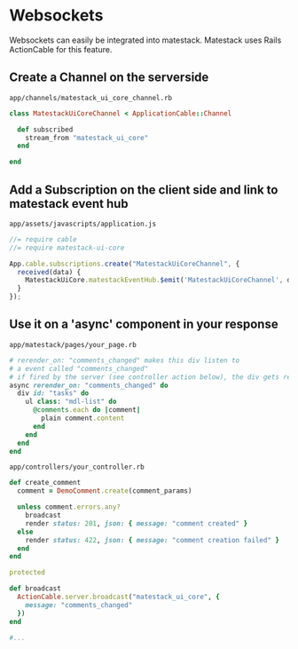# Websockets

Websockets can easily be integrated into matestack. Matestack uses Rails ActionCable
for this feature.

## Create a Channel on the serverside

`app/channels/matestack_ui_core_channel.rb`

```ruby
class MatestackUiCoreChannel < ApplicationCable::Channel

  def subscribed
    stream_from "matestack_ui_core"
  end

end
```

## Add a Subscription on the client side and link to matestack event hub

`app/assets/javascripts/application.js`

```javascript
//= require cable
//= require matestack-ui-core

App.cable.subscriptions.create("MatestackUiCoreChannel", {
  received(data) {
    MatestackUiCore.matestackEventHub.$emit('MatestackUiCoreChannel', data)
  }
});
```

## Use it on a 'async' component in your response

`app/matestack/pages/your_page.rb`

```ruby
# rerender_on: "comments_changed" makes this div listen to
# a event called "comments_changed"
# if fired by the server (see controller action below), the div gets rerendered
async rerender_on: "comments_changed" do
  div id: "tasks" do
    ul class: "mdl-list" do
      @comments.each do |comment|
        plain comment.content
      end
    end
  end
end
```
`app/controllers/your_controller.rb`

```ruby
def create_comment
  comment = DemoComment.create(comment_params)

  unless comment.errors.any?
    broadcast
    render status: 201, json: { message: "comment created" }
  else
    render status: 422, json: { message: "comment creation failed" }
  end
end

protected

def broadcast
  ActionCable.server.broadcast("matestack_ui_core", {
    message: "comments_changed"
  })
end

#...

```
